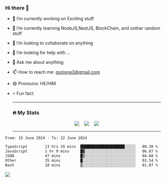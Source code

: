 ### Hi there 👋

<!--
**charlieScript/charlieScript** is a ✨ _special_ ✨ repository because its `README.md` (this file) appears on your GitHub profile.

Here are some ideas to get you started: -->

- 🔭 I’m currently working on Exciting stuff
- 🌱 I’m currently learning NodeJS,NestJS, BlockChain, and oother random stuff
- 👯 I’m looking to collaborate on anything
- 🤔 I’m looking for help with ...
- 💬 Ask me about anything
- 📫 How to reach me: gozione3@gmail.com
- 😄 Pronouns: HE/HIM
- ⚡ Fun fact:


  ---

  ### :fire: My Stats

  <div id="stats" align="center">
  <img src="http://github-readme-streak-stats.herokuapp.com?user=charlieScript&theme=dark&date_format=M%20j%5B%2C%20Y%5D" />&nbsp;&nbsp;&nbsp;
  <img src="https://github-readme-stats.vercel.app/api/top-langs/?username=charlieScript&layout=compact&theme=vision-friendly-dark"/>&nbsp;&nbsp;&nbsp;
  <img src="https://github-readme-stats.vercel.app/api?username=charlieScript&show_icons=true&theme=radical"/>
  </div>

  ---



<!--START_SECTION:waka-->

```txt
From: 15 June 2024 - To: 22 June 2024

TypeScript        13 hrs 29 mins  ████████████████████░░░░░   80.30 %
JavaScript        1 hr 9 mins     █▓░░░░░░░░░░░░░░░░░░░░░░░   06.87 %
JSON              47 mins         █▒░░░░░░░░░░░░░░░░░░░░░░░   04.68 %
Other             35 mins         █░░░░░░░░░░░░░░░░░░░░░░░░   03.54 %
Bash              18 mins         ▒░░░░░░░░░░░░░░░░░░░░░░░░   01.87 %
```

<!--END_SECTION:waka-->
![](https://komarev.com/ghpvc/?username=charlieScript)
